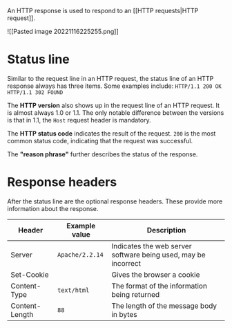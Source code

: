 An HTTP response is used to respond to an [[HTTP requests|HTTP request]].

![[Pasted image 20221116225255.png]]

# Status line
Similar to the request line in an HTTP request, the status line of an HTTP response always has three items. Some examples include:
`HTTP/1.1 200 OK`
`HTTP/1.1 302 FOUND`

The **HTTP version** also shows up in the request line of an HTTP request. It is almost always 1.0 or 1.1. The only notable difference between the versions is that in 1.1, the `Host` request header is mandatory.

The **HTTP status code** indicates the result of the request. `200` is the most common status code, indicating that the request was successful.

The **"reason phrase"** further describes the status of the response.

# Response headers
After the status line are the optional response headers. These provide more information about the response.

| Header         | Example value   | Description                                                    |
| -------------- | --------------- | -------------------------------------------------------------- |
| Server         | `Apache/2.2.14` | Indicates the web server software being used, may be incorrect |
| Set-Cookie     |                 | Gives the browser a cookie                                     |
| Content-Type   | `text/html`     | The format of the information being returned                   |
| Content-Length | `88`            | The length of the message body in bytes                                                               |

